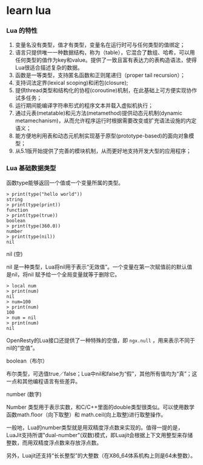 # learn lua

### Lua 的特性

1. 变量名没有类型，值才有类型，变量名在运行时可与任何类型的值绑定；
2. 语言只提供唯一一种数据结构，称为（table），它混合了数组、哈希，可以用任何类型的值作为key和value。提供了一致且富有表达力的表构造语法，使得Lua很适合描述复杂的数据。
3. 函数是一等类型，支持匿名函数和正则尾递归（proper tail recursion）；
4. 支持词法定界(lexical scoping)和闭包(closure);
5. 提供thread类型和结构化的协程(coroutine)机制，在此基础上可方便实现协作试多任务；
6. 运行期间能编译字符串形式的程序文本并载入虚拟机执行；
7. 通过元表(metatable)和元方法(metamethod)提供动态元机制(dynamic metamechanism)，从而允许程序运行时根据需要改变或扩充语法设施的内定语义；
8. 能方便地利用表和动态元机制实现基于原型(prototype-based)的面向对象模型；
9. 从5.1版开始提供了完善的模块机制，从而更好地支持开发大型的应用程序；

### Lua 基础数据类型

函数type能够返回一个值或一个变量所属的类型。

```
> print(type("hello world"))
string
> print(type(print))
function
> print(type(true))
boolean
> print(type(360.0))
number
> print(type(nil))
nil
```

nil (空)

nil 是一种类型，Lua将nil用于表示“无效值”。一个变量在第一次赋值前的默认值是nil，将nil 赋予给一个全局变量就等于删除它。

```
> local num
> print(num)
nil
> num=100
> print(num)
100
> num = nil
> print(num)
nil
```

OpenResty的Lua接口还提供了一种特殊的空值，即 `ngx.null` ，用来表示不同于nil的“空值”。

boolean（布尔）

布尔类型，可选值true／false；Lua中nil和false为“假”，其他所有值均为“真”；这一点和其他编程语言有些差异。

number (数字)

Number 类型用于表示实数，和C/C++里面的double类型很类似。可以使用数学函数math.floor（向下取整）和 math.ceil(向上取整)进行取整操作。

一般地，Lua的number类型就是用双精度浮点数来实现的。值得一提的是，LuaJit支持所谓"dual-number"(双数)模式，即Luajit会根据上下文用整型来存储整数，而用双精度浮点数来存放浮点数。

另外，Luajit还支持“长长整型”的大整数（在X86_64体系机构上则是64未整数）。
